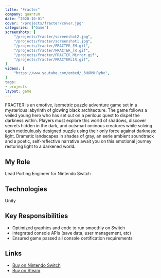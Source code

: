 ```yaml
---
title: "Fracter"
company: quantum
date: "2020-10-01"
cover: "/projects/fracter/cover.jpg"
categories: ["Game"]
screenshots: [
    "/projects/fracter/screenshot2.jpg",
    "/projects/fracter/screenshot1.jpg",
    "/projects/fracter/FRACTER_EM.gif",
    "/projects/fracter/FRACTER_lR.gif",
    "/projects/fracter/FRACTER_Mirror.gif",
    "/projects/fracter/FRACTERL1R.gif",
]
videos: [
    "https://www.youtube.com/embed/_3HUR9HRyho",
]
tags:
- projects
layout: game
---
```


FRACTER is an emotive, isometric puzzle adventure game set in a mysterious labyrinth of glowing black architecture. The game follows a veiled young hero who has set out on a perilous quest to dispel the darkness within. Players must explore this world of shadows, discover secrets hidden in the dark, and outsmart ominous creatures while solving each meticulously designed puzzle using their only force against darkness: light. Dramatic landscapes in shades of gray, an eerie ambient soundtrack and a poetic, self-reflective narrative await you on this emotional journey restoring light to a darkened world.

## My Role
Lead Porting Engineer for Nintendo Switch

## Technologies
Unity

## Key Responsibilities
* Optimized graphics and code to run smoothly on Switch
* Integrated console APIs (save data, user management, etc)
* Ensured game passed all console certification requirements 

## Links
* [Buy on Nintendo Switch](https://www.nintendo.com/games/detail/fracter-switch/)
* [Buy on Steam](https://store.steampowered.com/app/783340/FRACTER/)